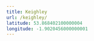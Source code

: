 ```yaml
---
title: Keighley
url: /keighley/
latitude: 53.868402100000004
longitude: -1.9020456000000001
---
```

